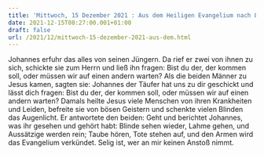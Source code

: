 ```yaml
---
title: 'Mittwoch, 15 Dezember 2021 : Aus dem Heiligen Evangelium nach Lukas - Lk 7,18b-23.'
date: 2021-12-15T08:27:00.001+01:00
draft: false
url: /2021/12/mittwoch-15-dezember-2021-aus-dem.html
---
```


Johannes erfuhr das alles von seinen Jüngern. Da rief er zwei von ihnen zu sich, schickte sie zum Herrn und ließ ihn fragen: Bist du der, der kommen soll, oder müssen wir auf einen andern warten? Als die beiden Männer zu Jesus kamen, sagten sie: Johannes der Täufer hat uns zu dir geschickt und lässt dich fragen: Bist du der, der kommen soll, oder müssen wir auf einen andern warten? Damals heilte Jesus viele Menschen von ihren Krankheiten und Leiden, befreite sie von bösen Geistern und schenkte vielen Blinden das Augenlicht. Er antwortete den beiden: Geht und berichtet Johannes, was ihr gesehen und gehört habt: Blinde sehen wieder, Lahme gehen, und Aussätzige werden rein; Taube hören, Tote stehen auf, und den Armen wird das Evangelium verkündet. Selig ist, wer an mir keinen Anstoß nimmt.
